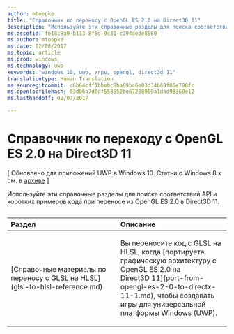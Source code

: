 ```yaml
---
author: mtoepke
title: "Справочник по переносу с OpenGL ES 2.0 на Direct3D 11"
description: "Используйте эти справочные разделы для поиска соответствий API и коротких примеров кода при переносе из OpenGL ES 2.0 в Direct3D 11."
ms.assetid: fe18c8a9-b113-8f5d-9c31-c294dede8560
ms.author: mtoepke
ms.date: 02/08/2017
ms.topic: article
ms.prod: windows
ms.technology: uwp
keywords: "windows 10, uwp, игры, opengl, direct3d 11"
translationtype: Human Translation
ms.sourcegitcommit: c6b64cff1bbebc8ba69bc6e03d34b69f85e798fc
ms.openlocfilehash: 03d06a7d6df558552be67288909a1dad93369e12
ms.lasthandoff: 02/07/2017

---
```


# <a name="opengl-es-20-to-direct3d-11-reference"></a>Справочник по переходу с OpenGL ES 2.0 на Direct3D 11


\[ Обновлено для приложений UWP в Windows 10. Статьи о Windows 8.x см. в [архиве](http://go.microsoft.com/fwlink/p/?linkid=619132) \]

Используйте эти справочные разделы для поиска соответствий API и коротких примеров кода при переносе из OpenGL ES 2.0 в Direct3D 11.
## 
<table>
<colgroup>
<col width="50%" />
<col width="50%" />
</colgroup>
<thead>
<tr class="header">
<th align="left">Раздел</th>
<th align="left">Описание</th>
</tr>
</thead>
<tbody>
<tr class="odd">
<td align="left"><p>[Справочные материалы по переносу с GLSL на HLSL](glsl-to-hlsl-reference.md)</p></td>
<td align="left"><p>Вы переносите код с GLSL на HLSL, когда [портируете графическую архитектуру с OpenGL ES 2.0 на Direct3D 11](port-from-opengl-es-2-0-to-directx-11-1.md), чтобы создавать игры для универсальной платформы Windows (UWP).</p></td>
</tr>
</tbody>
</table>

 

 

 





